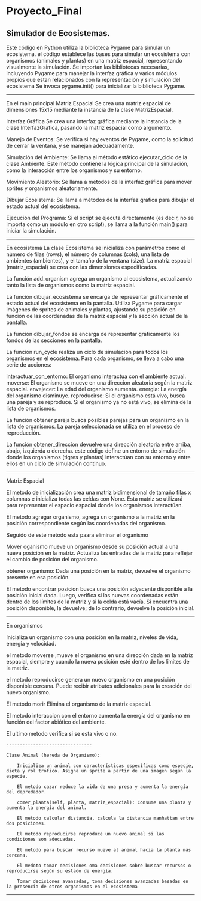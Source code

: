 # Proyecto_Final
Simulador de Ecosistemas.
-------------------------------------------------------------------------------------------------------------------------------------------------------------------------------------
Este código en Python utiliza la biblioteca Pygame para simular un ecosistema.
el código establece las bases para simular un ecosistema con organismos (animales y plantas) en una matriz espacial, representando visualmente la simulación.
Se importan las bibliotecas necesarias, incluyendo Pygame para manejar la interfaz gráfica y varios módulos propios que estan relacionados con la representación y simulación del ecosistema
Se invoca pygame.init() para inicializar la biblioteca Pygame.

-------------------------------------------------------------------------------------------------------------------------------------------------------------------------------------

En el main principal
Matriz Espacial 
Se crea una matriz espacial de dimensiones 15x15 mediante la instancia de la clase MatrizEspacial.

Interfaz Gráfica
Se crea una interfaz gráfica mediante la instancia de la clase InterfazGrafica, pasando la matriz espacial como argumento.

Manejo de Eventos: 
Se verifica si hay eventos de Pygame, como la solicitud de cerrar la ventana, y se manejan adecuadamente.

Simulación del Ambiente: 
Se llama al método estático ejecutar_ciclo de la clase Ambiente. Este método contiene la lógica principal de la simulación, como la interacción entre los organismos y su entorno.

Movimiento Aleatorio: 
Se llama a métodos de la interfaz gráfica para mover sprites y organismos aleatoriamente.

Dibujar Ecosistema: 
Se llama a métodos de la interfaz gráfica para dibujar el estado actual del ecosistema.

Ejecución del Programa: 
Si el script se ejecuta directamente (es decir, no se importa como un módulo en otro script), se llama a la función main() para iniciar la simulación.

-------------------------------------------------------------------------------------------------------------------------------------------------------------------------------------

En ecosistema
La clase Ecosistema se inicializa con parámetros como el número de filas (rows), el número de columnas (cols), una lista de ambientes (ambientes), y el tamaño de la ventana (size). La matriz espacial (matriz_espacial) se crea con las dimensiones especificadas.

La función add_organism agrega un organismo al ecosistema, actualizando tanto la lista de organismos como la matriz espacial.

La función dibujar_ecosistema se encarga de representar gráficamente el estado actual del ecosistema en la pantalla. Utiliza Pygame para cargar imágenes de sprites de animales y plantas, ajustando su posición en función de las coordenadas de la matriz espacial y la sección actual de la pantalla.

La función dibujar_fondos se encarga de representar gráficamente los fondos de las secciones en la pantalla.

La función run_cycle realiza un ciclo de simulación para todos los organismos en el ecosistema. Para cada organismo, se lleva a cabo una serie de acciones:

interactuar_con_entorno: El organismo interactua con el ambiente actual.
moverse: El organismo se mueve en una direccion aleatoria según la matriz espacial.
envejecer: La edad del organismo aumenta.
energia: La energía del organismo disminuye.
reproducirse: Si el organismo está vivo, busca una pareja y se reproduce.
Si el organismo ya no está vivo, se elimina de la lista de organismos.

La función obtener pareja busca posibles parejas para un organismo en la lista de organismos. La pareja seleccionada se utiliza en el proceso de reproducción.

La función obtener_direccion devuelve una dirección aleatoria entre arriba, abajo, izquierda o derecha.
este código define un entorno de simulación donde los organismos (tigres y plantas) interactúan con su entorno y entre ellos en un ciclo de simulación continuo. 

-------------------------------------------------------------------------------------------------------------------------------------------------------------------------------------
Matriz Espacial

El metodo de inicialización crea una matriz bidimensional de tamaño filas x columnas e inicializa todas las celdas con None. Esta matriz se utilizará para representar el espacio espacial donde los organismos interactúan.

El metodo agregar organismo, agrega un organismo a la matriz en la posición correspondiente según las coordenadas del organismo.

Seguido de este metodo esta paara eliminar el organismo

Mover oganismo mueve un organismo desde su posición actual a una nueva posición en la matriz. Actualiza las entradas de la matriz para reflejar el cambio de posición del organismo.

obtener organismo: Dada una posición en la matriz, devuelve el organismo presente en esa posición.

El metodo encontrar posicion busca una posición adyacente disponible a la posición inicial dada. Luego, verifica si las nuevas coordenadas están dentro de los límites de la matriz y si la celda está vacía. Si encuentra una posición disponible, la devuelve; de lo contrario, devuelve la posición inicial.

-------------------------------------------------------------------------------------------------------------------------------------------------------------------------------------

En organismos

Inicializa un organismo con una posición en la matriz, niveles de vida, energía y velocidad.

el metodo moverse ,mueve el organismo en una dirección dada en la matriz espacial, siempre y cuando la nueva posición esté dentro de los límites de la matriz.

el metodo reproducirse genera un nuevo organismo en una posición disponible cercana. Puede recibir atributos adicionales para la creación del nuevo organismo.

El metodo morir Elimina el organismo de la matriz espacial.

El metodo interaccion con el entorno aumenta la energía del organismo en función del factor abiótico del ambiente.

El ultimo metodo verifica si se esta vivo o no.

    --------------------------------

    Clase Animal (hereda de Organismo):

        Inicializa un animal con características específicas como especie, dieta y rol trófico. Asigna un sprite a partir de una imagen según la especie.

        El metodo cazar reduce la vida de una presa y aumenta la energía del depredador.

        comer_planta(self, planta, matriz_espacial): Consume una planta y aumenta la energía del animal.

        El metodo calcular distancia, calcula la distancia manhattan entre dos posiciones.

        El metodo reproducirse reproduce un nuevo animal si las condiciones son adecuadas.

        El metodo para buscar recurso mueve al animal hacia la planta más cercana.

        El medoto tomar decisiones oma decisiones sobre buscar recursos o reproducirse según su estado de energía.

        Tomar decisiones avanzadas, toma decisiones avanzadas basadas en la presencia de otros organismos en el ecosistema
        
-------------------------------------------------------------------------------------------------------------------------------------------------------------------------------------




